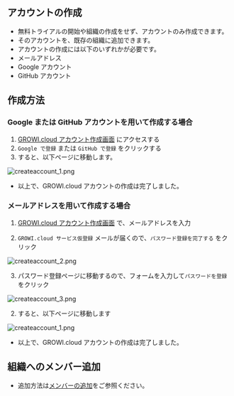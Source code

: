 ## アカウントの作成

- 無料トライアルの開始や組織の作成をせず、アカウントのみ作成できます。
- そのアカウントを、既存の組織に追加できます。
- アカウントの作成には以下のいずれかが必要です。
- メールアドレス
- Google アカウント
- GitHub アカウント

## 作成方法

### Google または GitHub アカウントを用いて作成する場合

1. [GROWI.cloud アカウント作成画面](https://growi.cloud/create-account-only) にアクセスする
1. `Google で登録` または `GitHub で登録` をクリックする
1. すると、以下ページに移動します。

<img :src="$withBase('/assets/images/ja/createaccount_1.png')" alt="createaccount_1.png">

- 以上で、GROWI.cloud アカウントの作成は完了しました。


### メールアドレスを用いて作成する場合

1. [GROWI.cloud アカウント作成画面](https://growi.cloud/create-account-only) で、メールアドレスを入力

2. `GROWI.cloud サービス仮登録` メールが届くので、`パスワード登録を完了する` をクリック

<img :src="$withBase('/assets/images/ja/createaccount_2.png')" alt="createaccount_2.png">

3. パスワード登録ページに移動するので、フォームを入力して`パスワードを登録` をクリック

<img :src="$withBase('/assets/images/ja/createaccount_3.png')" alt="createaccount_3.png">

2. すると、以下ページに移動します

<img :src="$withBase('/assets/images/ja/createaccount_1.png')" alt="createaccount_1.png">

- 以上で、GROWI.cloud アカウントの作成は完了しました。

## 組織へのメンバー追加

- 追加方法は[メンバーの追加](https://growi.cloud/help/ja/cloud/organization.html#%E3%83%A1%E3%83%B3%E3%83%8F%E3%82%99%E3%83%BC%E3%81%AE%E8%BF%BD%E5%8A%A0)をご参照ください。
